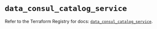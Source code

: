 # `data_consul_catalog_service`

Refer to the Terraform Registry for docs: [`data_consul_catalog_service`](https://registry.terraform.io/providers/hashicorp/consul/2.20.0/docs/data-sources/catalog_service).
